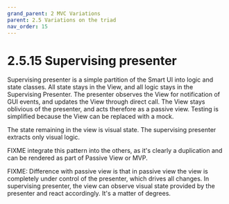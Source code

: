 ```yaml
---
grand_parent: 2 MVC Variations
parent: 2.5 Variations on the triad
nav_order: 15
---
```

# 2.5.15 Supervising presenter

Supervising presenter is a simple partition of the Smart UI into logic and state classes.
All state stays in the View, and all logic stays in the Supervising Presenter. 
The presenter observes the View for notification of GUI events, and updates the View
through direct call. The View stays oblivious of the presenter, and acts therefore
as a passive view. Testing is simplified because the View can be replaced with a mock.

The state remaining in the view is visual state. The supervising presenter extracts only visual logic.

FIXME integrate this pattern into the others, as it's clearly a duplication and can be rendered as part of Passive View or MVP.

FIXME: Difference with passive view is that in passive view the view is completely under control
of the presenter, which drives all changes. In supervising presenter, the view can observe 
visual state provided by the presenter and react accordingly. It's a matter of degrees.

